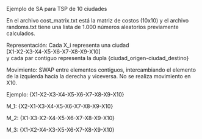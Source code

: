 Ejemplo de SA para TSP de 10 ciudades

En el archivo cost_matrix.txt está la matriz de costos (10x10) y el archivo randoms.txt tiene una lista de 1.000 números aleatorios previamente calculados.

Representación:
Cada X_i representa una ciudad                  
[X1-X2-X3-X4-X5-X6-X7-X8-X9-X10]                    
y cada par contiguo representa la dupla {ciudad_origen-ciudad_destino}                  
                                        
Movimiento:
SWAP entre elementos contiguos, intercambiando el elemento de la izquierda hacia la derecha y viceversa. No se realiza movimiento en X10.
                    
Ejemplo:
{X1-X2-X3-X4-X5-X6-X7-X8-X9-X10}

M_1: {X2-X1-X3-X4-X5-X6-X7-X8-X9-X10}

M_2: {X1-X3-X2-X4-X5-X6-X7-X8-X9-X10}

M_3: {X1-X2-X4-X3-X5-X6-X7-X8-X9-X10}